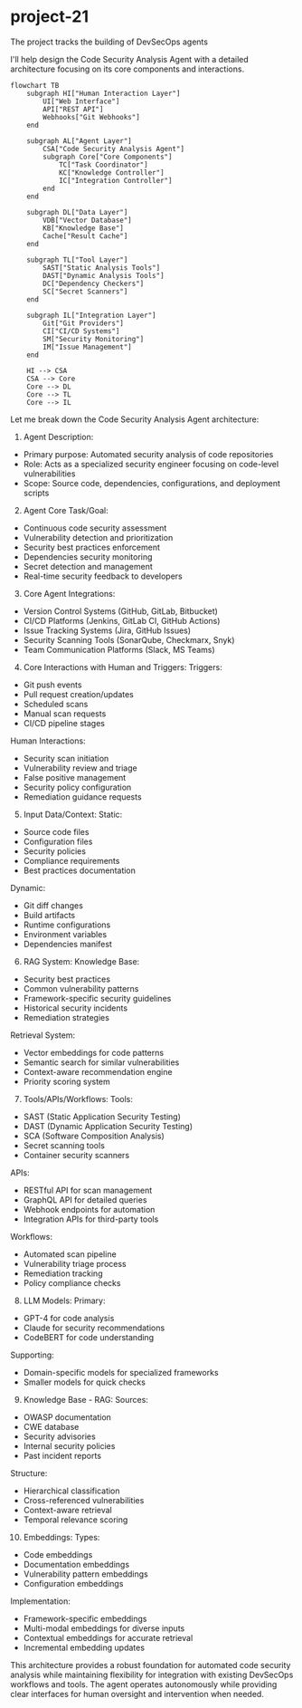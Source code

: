 # project-21

The project tracks the building of DevSecOps agents

I'll help design the Code Security Analysis Agent with a detailed architecture focusing on its core components and interactions.

```mermaid
flowchart TB
    subgraph HI["Human Interaction Layer"]
        UI["Web Interface"]
        API["REST API"]
        Webhooks["Git Webhooks"]
    end

    subgraph AL["Agent Layer"]
        CSA["Code Security Analysis Agent"]
        subgraph Core["Core Components"]
            TC["Task Coordinator"]
            KC["Knowledge Controller"]
            IC["Integration Controller"]
        end
    end

    subgraph DL["Data Layer"]
        VDB["Vector Database"]
        KB["Knowledge Base"]
        Cache["Result Cache"]
    end

    subgraph TL["Tool Layer"]
        SAST["Static Analysis Tools"]
        DAST["Dynamic Analysis Tools"]
        DC["Dependency Checkers"]
        SC["Secret Scanners"]
    end

    subgraph IL["Integration Layer"]
        Git["Git Providers"]
        CI["CI/CD Systems"]
        SM["Security Monitoring"]
        IM["Issue Management"]
    end

    HI --> CSA
    CSA --> Core
    Core --> DL
    Core --> TL
    Core --> IL
```

Let me break down the Code Security Analysis Agent architecture:

1. Agent Description:
- Primary purpose: Automated security analysis of code repositories
- Role: Acts as a specialized security engineer focusing on code-level vulnerabilities
- Scope: Source code, dependencies, configurations, and deployment scripts

2. Agent Core Task/Goal:
- Continuous code security assessment
- Vulnerability detection and prioritization
- Security best practices enforcement
- Dependencies security monitoring
- Secret detection and management
- Real-time security feedback to developers

3. Core Agent Integrations:
- Version Control Systems (GitHub, GitLab, Bitbucket)
- CI/CD Platforms (Jenkins, GitLab CI, GitHub Actions)
- Issue Tracking Systems (Jira, GitHub Issues)
- Security Scanning Tools (SonarQube, Checkmarx, Snyk)
- Team Communication Platforms (Slack, MS Teams)

4. Core Interactions with Human and Triggers:
Triggers:
- Git push events
- Pull request creation/updates
- Scheduled scans
- Manual scan requests
- CI/CD pipeline stages

Human Interactions:
- Security scan initiation
- Vulnerability review and triage
- False positive management
- Security policy configuration
- Remediation guidance requests

5. Input Data/Context:
Static:
- Source code files
- Configuration files
- Security policies
- Compliance requirements
- Best practices documentation

Dynamic:
- Git diff changes
- Build artifacts
- Runtime configurations
- Environment variables
- Dependencies manifest

6. RAG System:
Knowledge Base:
- Security best practices
- Common vulnerability patterns
- Framework-specific security guidelines
- Historical security incidents
- Remediation strategies

Retrieval System:
- Vector embeddings for code patterns
- Semantic search for similar vulnerabilities
- Context-aware recommendation engine
- Priority scoring system

7. Tools/APIs/Workflows:
Tools:
- SAST (Static Application Security Testing)
- DAST (Dynamic Application Security Testing)
- SCA (Software Composition Analysis)
- Secret scanning tools
- Container security scanners

APIs:
- RESTful API for scan management
- GraphQL API for detailed queries
- Webhook endpoints for automation
- Integration APIs for third-party tools

Workflows:
- Automated scan pipeline
- Vulnerability triage process
- Remediation tracking
- Policy compliance checks

8. LLM Models:
Primary:
- GPT-4 for code analysis
- Claude for security recommendations
- CodeBERT for code understanding

Supporting:
- Domain-specific models for specialized frameworks
- Smaller models for quick checks

9. Knowledge Base - RAG:
Sources:
- OWASP documentation
- CWE database
- Security advisories
- Internal security policies
- Past incident reports

Structure:
- Hierarchical classification
- Cross-referenced vulnerabilities
- Context-aware retrieval
- Temporal relevance scoring

10. Embeddings:
Types:
- Code embeddings
- Documentation embeddings
- Vulnerability pattern embeddings
- Configuration embeddings

Implementation:
- Framework-specific embeddings
- Multi-modal embeddings for diverse inputs
- Contextual embeddings for accurate retrieval
- Incremental embedding updates

This architecture provides a robust foundation for automated code security analysis while maintaining flexibility for integration with existing DevSecOps workflows and tools. The agent operates autonomously while providing clear interfaces for human oversight and intervention when needed.
